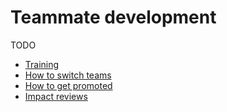 # Teammate development

TODO

- [Training](training/index.md)
- [How to switch teams](../switching-teams.md)
- [How to get promoted](promotion.md)
- [Impact reviews](../../departments/people-talent/people-ops/process/impact-reviews.md)

